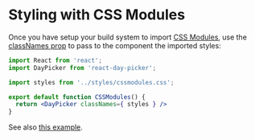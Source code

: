# Styling with CSS Modules

Once you have setup your build system to import [CSS Modules](https://github.com/css-modules/css-modules), use the [classNames prop](APIProps.md#classnames) to pass to the component the imported styles:


```jsx
import React from 'react';
import DayPicker from 'react-day-picker';

import styles from '../styles/cssmodules.css';

export default function CSSModules() {
  return <DayPicker classNames={ styles } />
}
```

See also [this example](http://react-day-picker.js.org/examples/?cssModules).
